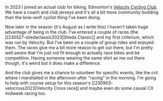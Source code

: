 In 2023 I joined an actual club for biking, Edmonton's [Velocity Cycling Club](https://velocitycyclingclub.ca). We have a coach and club jerseys and it's all a bit more community-building than the lone-wolf cyclist thing I've been doing.

Now later in the season (it's August as I write this) I haven't taken huge advantage of being in the club. I've entered a couple of races (the [[230527-stiedaclassic2023|Stieda Classic]] and my first criterium, which was run by Velocity. But I've been on a couple of group rides and enjoyed them. The races give me a bit more reason to get out there, but I'm pretty well aware that I'm just not fit enough to actually race bikes and be competitive. Having someone wearing the same shirt as me out there though, it's weird but it does make a difference.

And the club gives me a chance to volunteer for specific events, like the crit where I marshalled in the afternoon after "racing" in the morning. I'm going to help with course setup for this season's [[230903-velocross2023|Velocity Cross race]] and maybe even do some causal CX midweek racing too.